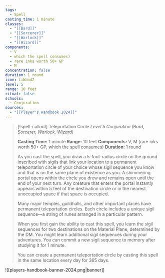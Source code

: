 ```yaml
---
tags:
  - Spell
casting_time: 1 minute
classes:
  - "[[Bard]]"
  - "[[Sorcerer]]"
  - "[[Warlock]]"
  - "[[Wizard]]"
components:
  - V
  - which the spell consumes)
  - rare inks worth 50+ GP
  - M
concentration: false
duration: 1 round
icon: LiWand2
level: 5
range: 10 feet
ritual: false
schools:
  - Conjuration
sources: 
  - "[[Player's Handbook 2024]]"
---
```

>[!spell-callout] Teleportation Circle
>_Level 5 Conjuration (Bard, Sorcerer, Warlock, Wizard)_
>
>**Casting Time:** 1 minute
>**Range:** 10 feet
>**Components:** V, M (rare inks worth 50+ GP, which the spell consumes)
>**Duration:** 1 round
>
>As you cast the spell, you draw a 5-foot-radius circle on the ground inscribed with sigils that link your location to a permanent teleportation circle of your choice whose sigil sequence you know and that is on the same plane of existence as you. A shimmering portal opens within the circle you drew and remains open until the end of your next turn. Any creature that enters the portal instantly appears within 5 feet of the destination circle or in the nearest unoccupied space if that space is occupied.
>
>Many major temples, guildhalls, and other important places have permanent teleportation circles. Each circle includes a unique sigil sequence—a string of runes arranged in a particular pattern.
>
>When you first gain the ability to cast this spell, you learn the sigil sequences for two destinations on the Material Plane, determined by the DM. You might learn additional sigil sequences during your adventures. You can commit a new sigil sequence to memory after studying it for 1 minute.
>
>You can create a permanent teleportation circle by casting this spell in the same location every day for 365 days.


![[players-handbook-banner-2024.png|banner]]